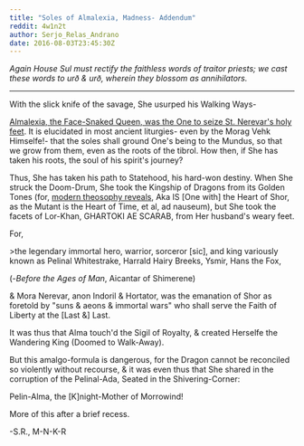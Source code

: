 ```yaml
---
title: "Soles of Almalexia, Madness- Addendum"
reddit: 4w1n2t
author: Serjo_Relas_Andrano
date: 2016-08-03T23:45:30Z
---
```


*Again House Sul must rectify the faithless words of traitor priests; we cast these words to urð &amp; urð, wherein they blossom as annihilators.*

---

With the slick knife of the savage, She usurped his Walking Ways-

[Almalexia, the Face-Snaked Queen, was the One to seize St. Nerevar's holy feet](http://www.imperial-library.info/sites/default/files/foulmurder.jpg). It is elucidated in most ancient liturgies- even by the Morag Vehk Himselfe!- that the soles shall ground One's being to the Mundus, so that we grow from them, even as the roots of the tibrol. How then, if She has taken his roots, the soul of his spirit's journey?

Thus, She has taken his path to Statehood, his hard-won destiny. When She struck the Doom-Drum, She took the Kingship of Dragons from its Golden Tones (for, [modern theosophy reveals](http://orig13.deviantart.net/fd8c/f/2014/046/9/e/lorkhan_c0da__by_nox_fox_by_izz_noxfox-d76jen8.gif), Aka IS [One with] the Heart of Shor, as the Mutant is the Heart of Time, et al, ad nauseum), but She took the facets of Lor-Khan, GHARTOKI AE SCARAB, from Her husband's weary feet.

For,

&gt;the legendary immortal hero, warrior, sorceror [sic], and king variously known as Pelinal Whitestrake, Harrald Hairy Breeks, Ysmir, Hans the Fox,

(-*Before the Ages of Man*, Aicantar of Shimerene)

&amp; Mora Nerevar, anon Indoril &amp; Hortator, was the emanation of Shor as foretold by "suns &amp; aeons &amp; immortal wars" who shall serve the Faith of Liberty at the [Last &amp;] Last.

It was thus that Alma touch'd the Sigil of Royalty, &amp; created Herselfe the Wandering King (Doomed to Walk-Away).

But this amalgo-formula is dangerous, for the Dragon cannot be reconciled so violently without recourse, &amp; it was even thus that She shared in the corruption of the Pelinal-Ada, Seated in the Shivering-Corner:

Pelin-Alma, the [K]night-Mother of Morrowind!

More of this after a brief recess.

-S.R., M-N-K-R
